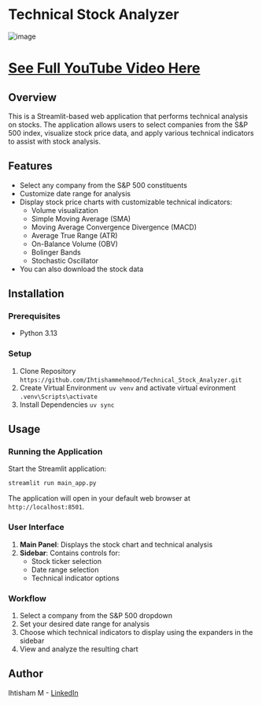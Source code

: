 
# Technical Stock Analyzer

![image](https://github.com/user-attachments/assets/97cc93c4-e044-40b4-978c-52e6b81bea32)

# [See Full YouTube Video Here](https://www.youtube.com/watch?v=E3bdXKeFvsU)


## Overview
This is a Streamlit-based web application that performs technical analysis on stocks. The application allows users to select companies from the S&P 500 index, visualize stock price data, and apply various technical indicators to assist with stock analysis.

## Features
- Select any company from the S&P 500 constituents
- Customize date range for analysis
- Display stock price charts with customizable technical indicators:
  - Volume visualization
  - Simple Moving Average (SMA)
  - Moving Average Convergence Divergence (MACD)
  - Average True Range (ATR)
  - On-Balance Volume (OBV)
  - Bolinger Bands
  - Stochastic Oscillator
- You can also download the stock data

## Installation

### Prerequisites
- Python 3.13

### Setup
1. Clone Repository `https://github.com/Ihtishammehmood/Technical_Stock_Analyzer.git`
2. Create Virtual Environment `uv venv` and activate virtual evironment `.venv\Scripts\activate`
3. Install Dependencies `uv sync`


## Usage

### Running the Application
Start the Streamlit application:
```bash
streamlit run main_app.py
```

The application will open in your default web browser at `http://localhost:8501`.

### User Interface
1. **Main Panel**: Displays the stock chart and technical analysis
2. **Sidebar**: Contains controls for:
   - Stock ticker selection
   - Date range selection
   - Technical indicator options

### Workflow
1. Select a company from the S&P 500 dropdown
2. Set your desired date range for analysis
3. Choose which technical indicators to display using the expanders in the sidebar
4. View and analyze the resulting chart


## Author
Ihtisham M - [LinkedIn](https://www.linkedin.com/in/ihtishammehmood)

